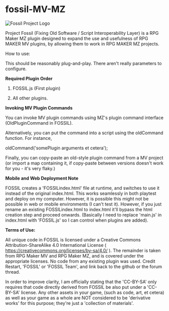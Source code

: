 # fossil-MV-MZ
![Fossil Project Logo](https://raw.githubusercontent.com/FossilMZ/fossil-MV-MZ/main/FossilLogo128px.png)

Project Fossil (Fixing Old Software / Script Interoperability Layer) is a RPG Maker MZ plugin designed to expand the use and usefulness of RPG MAKER MV plugins, by allowing them to work in RPG MAKER MZ projects.

How to use: 

This should be reasonably plug-and-play.  There aren't really parameters to configure.  


**Required Plugin Order**

1) FOSSIL.js (First plugin)

2) All other plugins.


**Invoking MV Plugin Commands**

You can invoke MV plugin commands using MZ's plugin command interface (OldPluginCommand in FOSSIL).

Alternatively, you can put the command into a script using the oldCommand function.  For instance, 

oldCommand('somePlugin arguments et cetera');

Finally, you can copy-paste an old-style plugin command from a MV project (or import a map containing it, if copy-paste between versions doesn't work for you - it's very flaky.)

**Mobile and Web Deployment Note**

FOSSIL creates a 'FOSSILindex.html' file at runtime, and switches to use it instead of the original index.html.  This works seamlessly in both playtest and deploy on my computer.  However, it is possible this might not be possible in web or mobile environments (I can't test it).  However, if you just rename an existing FOSSILindex.html to index.html it'll bypass the html creation step and proceed onwards.   (Basically I need to replace 'main.js' in index.html with 'FOSSIL.js' so I can control when plugins are added).

**Terms of Use:**

All unique code in FOSSIL is licensed under a Creative Commons Attribution-ShareAlike 4.0 International License ( https://creativecommons.org/licenses/by-sa/4.0/ ).  The remainder is taken from RPG Maker MV and RPG Maker MZ, and is covered under the appropriate licenses. No code from any existing plugin was used. Credit Restart, 'FOSSIL' or 'FOSSIL Team', and link back to the github or the forum thread.

In order to improve clarity, I am officially stating that the 'CC-BY-SA' only requires that code directly derived from FOSSIL be also put under a 'CC-BY-SA' license.  Any other assets in your game, (such as code, art, et cetera) as well as your game as a whole are NOT considered to be 'derivative works' for this purpose; they're just a 'collection of materials'.

